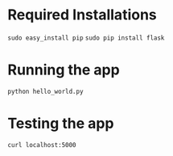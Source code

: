 Required Installations
============
`sudo easy_install pip`
`sudo pip install flask`

Running the app
==============
`python hello_world.py`

Testing the app
==============
`curl localhost:5000`

